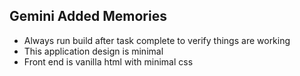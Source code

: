 ## Gemini Added Memories
- Always run build after task complete to verify things are working
- This application design is minimal
- Front end is vanilla html with minimal css